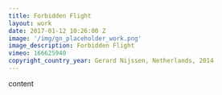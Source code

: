 ```yaml
---
title: Forbidden Flight
layout: work
date: 2017-01-12 10:26:00 Z
image: '/img/gn_placeholder_work.png'
image_description: Forbidden Flight
vimeo: 166625940
copyright_country_year: Gerard Nijssen, Netherlands, 2014
---
```


content
